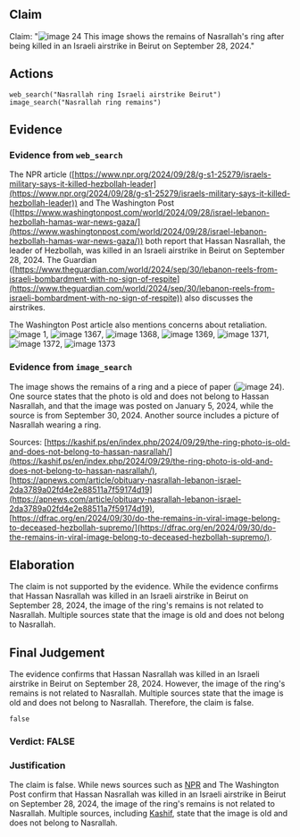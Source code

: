 ## Claim
Claim: "![image 24](media/35.jpg) This image shows the remains of Nasrallah's ring after being killed in an Israeli airstrike in Beirut on September 28, 2024."

## Actions
```
web_search("Nasrallah ring Israeli airstrike Beirut")
image_search("Nasrallah ring remains")
```

## Evidence
### Evidence from `web_search`
The NPR article ([https://www.npr.org/2024/09/28/g-s1-25279/israels-military-says-it-killed-hezbollah-leader](https://www.npr.org/2024/09/28/g-s1-25279/israels-military-says-it-killed-hezbollah-leader)) and The Washington Post ([https://www.washingtonpost.com/world/2024/09/28/israel-lebanon-hezbollah-hamas-war-news-gaza/](https://www.washingtonpost.com/world/2024/09/28/israel-lebanon-hezbollah-hamas-war-news-gaza/)) both report that Hassan Nasrallah, the leader of Hezbollah, was killed in an Israeli airstrike in Beirut on September 28, 2024. The Guardian ([https://www.theguardian.com/world/2024/sep/30/lebanon-reels-from-israeli-bombardment-with-no-sign-of-respite](https://www.theguardian.com/world/2024/sep/30/lebanon-reels-from-israeli-bombardment-with-no-sign-of-respite)) also discusses the airstrikes.

The Washington Post article also mentions concerns about retaliation. ![image 1](media/0.jpg), ![image 1367](media/2025-07-20_10-24-1753007097-231567.jpg), ![image 1368](media/2025-07-20_10-24-1753007097-540907.jpg), ![image 1369](media/2025-07-20_10-25-1753007100-190928.jpg), ![image 1371](media/2025-07-20_10-25-1753007102-432363.jpg), ![image 1372](media/2025-07-20_10-25-1753007102-908676.jpg), ![image 1373](media/2025-07-20_10-25-1753007103-413285.jpg)


### Evidence from `image_search`
The image shows the remains of a ring and a piece of paper (![image 24](media/35.jpg)). One source states that the photo is old and does not belong to Hassan Nasrallah, and that the image was posted on January 5, 2024, while the source is from September 30, 2024. Another source includes a picture of Nasrallah wearing a ring.

Sources: [https://kashif.ps/en/index.php/2024/09/29/the-ring-photo-is-old-and-does-not-belong-to-hassan-nasrallah/](https://kashif.ps/en/index.php/2024/09/29/the-ring-photo-is-old-and-does-not-belong-to-hassan-nasrallah/), [https://apnews.com/article/obituary-nasrallah-lebanon-israel-2da3789a02fd4e2e88511a7f59174d19](https://apnews.com/article/obituary-nasrallah-lebanon-israel-2da3789a02fd4e2e88511a7f59174d19), [https://dfrac.org/en/2024/09/30/do-the-remains-in-viral-image-belong-to-deceased-hezbollah-supremo/](https://dfrac.org/en/2024/09/30/do-the-remains-in-viral-image-belong-to-deceased-hezbollah-supremo/).


## Elaboration
The claim is not supported by the evidence. While the evidence confirms that Hassan Nasrallah was killed in an Israeli airstrike in Beirut on September 28, 2024, the image of the ring's remains is not related to Nasrallah. Multiple sources state that the image is old and does not belong to Nasrallah.


## Final Judgement
The evidence confirms that Hassan Nasrallah was killed in an Israeli airstrike in Beirut on September 28, 2024. However, the image of the ring's remains is not related to Nasrallah. Multiple sources state that the image is old and does not belong to Nasrallah. Therefore, the claim is false.

`false`

### Verdict: FALSE

### Justification
The claim is false. While news sources such as [NPR](https://www.npr.org/2024/09/28/g-s1-25279/israels-military-says-it-killed-hezbollah-leader) and The Washington Post confirm that Hassan Nasrallah was killed in an Israeli airstrike in Beirut on September 28, 2024, the image of the ring's remains is not related to Nasrallah. Multiple sources, including [Kashif](https://kashif.ps/en/index.php/2024/09/29/the-ring-photo-is-old-and-does-not-belong-to-hassan-nasrallah/), state that the image is old and does not belong to Nasrallah.
